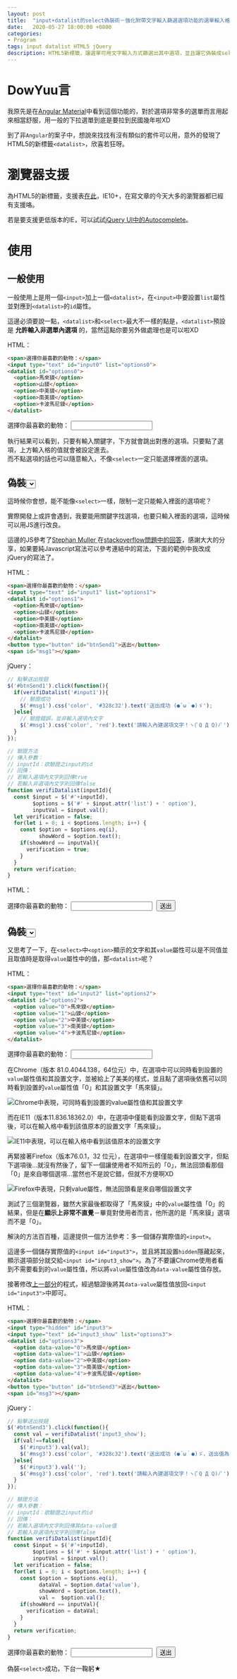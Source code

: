 ```yaml
---
layout: post
title:  "input+datalist的select偽裝術－強化附帶文字輸入篩選選項功能的選單輸入格"
date:   2020-05-27 18:00:00 +0800
categories:
- Program
tags: input datalist HTML5 jQuery
description: HTML5新標籤，讓選單可用文字輸入方式篩選出其中選項，並且讓它偽裝成select的行為！
---
```


<style>
  #msg1, #msg3{ margin-left: 10px; }
  #btnSend1, #btnSend3{ margin-left: 5px; }
</style>

# DowYuu言

我原先是在[Angular Material](https://material.angular.io/components/autocomplete/overview)中看到這個功能的，對於選項非常多的選單而言用起來相當舒服，用一般的下拉選單到底是要拉到民國幾年啦XD

到了非`Angular`的案子中，想說來找找有沒有類似的套件可以用，意外的發現了HTML5的新標籤`<datalist>`，欣喜若狂呀。

# 瀏覽器支援

為HTML5的新標籤，支援表[在此](https://caniuse.com/#search=datalist)，IE10+，在寫文章的今天大多的瀏覽器都已經有支援咯。

若是要支援更低版本的IE，可以試試[jQuery UI中的Autocomplete](https://jqueryui.com/autocomplete/)。

# 使用

## 一般使用

一般使用上是用一個`<input>`加上一個`<datalist>`，在`<input>`中要設置`list`屬性並對應到`<datalist>`的`id`屬性。

這邊必須要說一點，`<datalist>`和`<select>`最大不一樣的點是，`<datalist>`預設是 **允許輸入非選單內選項** 的，當然這點你要另外做處理也是可以啦XD

HTML：
```html
<span>選擇你最喜歡的動物：</span>
<input type="text" id="input0" list="options0">
<datalist id="options0">
  <option>馬來貘</option>
  <option>山貘</option>
  <option>中美貘</option>
  <option>南美貘</option>
  <option>卡波馬尼貘</option>
</datalist>
```

<div class="exampleShow">
  <span>選擇你最喜歡的動物：</span>
  <input type="text" id="input0" list="options0">
  <datalist id="options0">
    <option>馬來貘</option>
    <option>山貘</option>
    <option>中美貘</option>
    <option>南美貘</option>
    <option>卡波馬尼貘</option>
  </datalist>
</div>

執行結果可以看到，只要有輸入關鍵字，下方就會跳出對應的選項。只要點了選項，上方輸入格的值就會被設定進去。  
而不點選項的話也可以隨意輸入，不像`<select>`一定只能選擇裡面的選項。

## 偽裝<select>第一步：限制只能輸入選項內容

這時候你會想，能不能像`<select>`一樣，限制一定只能輸入裡面的選項呢？

實際開發上或許會遇到，我要能用關鍵字找選項，也要只輸入裡面的選項，這時候可以用JS進行改良。

這邊的JS參考了[Stephan Muller
](https://stackoverflow.com/users/124238/stephan-muller)在[stackoverflow問題中的回答](https://stackoverflow.com/questions/29882361/show-datalist-labels-but-submit-the-actual-value)，感謝大大的分享，如果要純Javascript寫法可以參考連結中的寫法，下面的範例中我改成jQuery的寫法了。

HTML：
```html
<span>選擇你最喜歡的動物：</span>
<input type="text" id="input1" list="options1">
<datalist id="options1">
  <option>馬來貘</option>
  <option>山貘</option>
  <option>中美貘</option>
  <option>南美貘</option>
  <option>卡波馬尼貘</option>
</datalist>
<button type="button" id="btnSend1">送出</button>
<span id="msg1"></span>
```

jQuery：
```js
// 點擊送出按鈕
$('#btnSend1').click(function(){
  if(verifiDatalist('#input1')){
    // 驗證成功
    $('#msg1').css('color', '#328c32').text('送出成功 (●´ω｀●)ゞ');
  }else{
    // 驗證錯誤，並非輸入選項內文字
    $('#msg1').css('color', 'red').text('請輸入內建選項文字！ヽ(ﾟQ Д Q)ﾉﾟ');
  }
});

// 驗證方法
// 傳入參數：
// inputId：欲驗證之input的id
// 回傳：
// 若輸入選項內文字則回傳true
// 若輸入非選項內文字則回傳false
function verifiDatalist(inputId){
  const $input = $('#'+inputId),
        $options = $('#' + $input.attr('list') + ' option'),
        inputVal = $input.val();
  let verification = false;
  for(let i = 0; i < $options.length; i++) {
    const $option = $options.eq(i),
          showWord = $option.text();
    if(showWord == inputVal){
      verification = true;
    }
  }
  return verification;
}
```

HTML：
<div class="exampleShow">
  <span>選擇你最喜歡的動物：</span>
  <input type="text" id="input1" list="options1">
  <datalist id="options1">
    <option>馬來貘</option>
    <option>山貘</option>
    <option>中美貘</option>
    <option>南美貘</option>
    <option>卡波馬尼貘</option>
  </datalist>
  <button type="button" id="btnSend1">送出</button>
  <span id="msg1"></span>
</div>

## 偽裝<select>第二步：讓選項顯示文字與實際選取值不同

又思考了一下，在`<select>`中`<option>`顯示的文字和其`value`屬性可以是不同值並且取值時是取得`value`屬性中的值，那`<datalist>`呢？

HTML：
```html
<span>選擇你最喜歡的動物：</span>
<input type="text" id="input2" list="options2">
<datalist id="options2">
  <option value="0">馬來貘</option>
  <option value="1">山貘</option>
  <option value="2">中美貘</option>
  <option value="3">南美貘</option>
  <option value="4">卡波馬尼貘</option>
</datalist>
```

<div class="exampleShow">
  <span>選擇你最喜歡的動物：</span>
  <input type="text" id="input2" list="options2">
  <datalist id="options2">
    <option value="0">馬來貘</option>
    <option value="1">山貘</option>
    <option value="2">中美貘</option>
    <option value="3">南美貘</option>
    <option value="4">卡波馬尼貘</option>
  </datalist>
</div>

在Chrome（版本 81.0.4044.138，64位元）中，在選項中可以同時看到設置的`value`屬性值和其設置文字，並被給上了美美的樣式，並且點了選項後依舊可以同時看到設置的`value`屬性值「0」和其設置文字「馬來貘」。

![Chrome中表現，可同時看到設置的value屬性值和其設置文字]({{site.url}}/img/2020-05-27-Input-Datalist/datalist_option_value_chrome.png)  

而在IE11（版本11.836.18362.0）中，在選項中僅能看到設置文字，但點下選項後，可以在輸入格中看到該值原本的設置文字「馬來貘」。

![IE11中表現，可以在輸入格中看到該值原本的設置文字]({{site.url}}/img/2020-05-27-Input-Datalist/datalist_option_value_IE.png)  

再緊接著Firefox（版本76.0.1，32 位元），在選項中一樣僅能看到設置文字，但點下選項後...就沒有然後了，留下一個讓使用者不知所云的「0」，無法回頭看那個「0」是來自哪個選項...當然也不是說它錯，但就不方便啊XD

![Firefox中表現，只剩value屬性，無法回頭看是來自哪個設置文字]({{site.url}}/img/2020-05-27-Input-Datalist/datalist_option_value_Firefox.png)  

測試了三個瀏覽器，雖然大家最後都取得了「馬來貘」中的`value`屬性值「0」的結果，但是在**顯示上非常不直覺**－畢竟對使用者而言，他所選的是「馬來貘」選項而不是「0」。

解決的方法百百種，這邊提供一個方法參考：多一個儲存實際值的`<input>`。

這邊多一個儲存實際值的`<input id="input3">`，並且將其設置`hidden`隱藏起來，顯示選項部分就交給`<input id="input3_show">`。為了不要讓Chrome使用者看到不需要看到的`value`屬性值，所以將`value`屬性值改為`data-value`屬性值存放。

接著修改[上一部分](#偽裝<select>第一步：限制只能輸入選項內容)的程式，經過驗證後將其`data-value`屬性值放回`<input id="input3">`中即可。

HTML：
```html
<span>選擇你最喜歡的動物：</span>
<input type="hidden" id="input3">
<input type="text" id="input3_show" list="options3">
<datalist id="options3">
  <option data-value="0">馬來貘</option>
  <option data-value="1">山貘</option>
  <option data-value="2">中美貘</option>
  <option data-value="3">南美貘</option>
  <option data-value="4">卡波馬尼貘</option>
</datalist>
<button type="button" id="btnSend3">送出</button>
<span id="msg3"></span>
```

jQuery：
```js
// 點擊送出按鈕
$('#btnSend3').click(function(){
  const val = verifiDatalist('input3_show');
  if(val!==false){
    $('#input3').val(val);
    $('#msg3').css('color', '#328c32').text('送出成功 (●´ω｀●)ゞ，送出值為：'+ $('#input3').val());
  }else{
    $('#input3').val('');
    $('#msg3').css('color', 'red').text('請輸入內建選項文字！ヽ(ﾟQ Д Q)ﾉﾟ');
  }
});

// 驗證方法
// 傳入參數：
// inputId：欲驗證之input的id
// 回傳：
// 若輸入選項內文字則回傳其data-value值
// 若輸入非選項內文字則回傳false
function verifiDatalist(inputId){
  const $input = $('#'+inputId),
        $options = $('#' + $input.attr('list') + ' option'),
        inputVal = $input.val();
  let verification = false;
  for(let i = 0; i < $options.length; i++) {
    const $option = $options.eq(i),
          dataVal = $option.data('value'),
          showWord = $option.text(),
          val =  $option.val();
    if(showWord == inputVal){
      verification = dataVal;
    }
  }
  return verification;
}
```

<div class="exampleShow">
  <span>選擇你最喜歡的動物：</span>
  <input type="hidden" id="input3">
  <input type="text" id="input3_show" list="options3">
  <datalist id="options3">
    <option data-value="0">馬來貘</option>
    <option data-value="1">山貘</option>
    <option data-value="2">中美貘</option>
    <option data-value="3">南美貘</option>
    <option data-value="4">卡波馬尼貘</option>
  </datalist>
  <button type="button" id="btnSend3">送出</button>
  <span id="msg3"></span>
</div>

偽裝`<select>`成功，下台一鞠躬★

<script
  src="https://code.jquery.com/jquery-2.2.4.min.js"
  integrity="sha256-BbhdlvQf/xTY9gja0Dq3HiwQF8LaCRTXxZKRutelT44="
  crossorigin="anonymous"></script>
<script>
  $(function(){
    $('#btnSend1').click(function(){
      if(verifiDatalist1('input1')){
        $('#msg1').css('color', '#328c32').text('送出成功 (●´ω｀●)ゞ');
      }else{
        $('#msg1').css('color', 'red').text('請輸入內建選項文字！ヽ(ﾟQ Д Q)ﾉﾟ');
      }
    });
    function verifiDatalist1(inputId){
      const $input = $('#'+inputId), $options = $('#' + $input.attr('list') + ' option'), inputVal = $input.val();
      let verification = false;
      for(let i = 0; i < $options.length; i++) {
        const $option = $options.eq(i), showWord = $option.text();
        if(showWord == inputVal){ verification = true; }
      }
      return verification;
    }
    $('#btnSend3').click(function(){
      const val = verifiDatalist3('input3_show');
      if(val!==false){
        $('#input3').val(val);
        $('#msg3').css('color', '#328c32').text('送出成功 (●´ω｀●)ゞ，送出值為：'+ $('#input3').val());
      }else{
        $('#input3').val('');
        $('#msg3').css('color', 'red').text('請輸入內建選項文字！ヽ(ﾟQ Д Q)ﾉﾟ');
      }
    });
    function verifiDatalist3(inputId){
      const $input = $('#'+inputId), $options = $('#' + $input.attr('list') + ' option'), inputVal = $input.val();
      let verification = false;
      for(let i = 0; i < $options.length; i++) {
        const $option = $options.eq(i),
            dataVal = $option.data('value'),
            showWord = $option.text(),
            val =  $option.val();
        if(showWord == inputVal){
          verification = dataVal;
        }
      }
      return verification;
    }
  });
</script>
